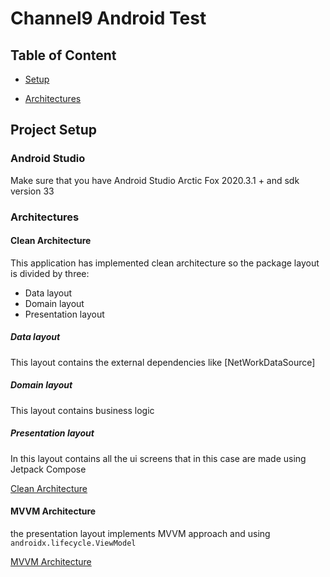 # Channel9 Android Test

## Table of Content

- [Setup](#project-setup)

- [Architectures](#architectures)

## Project Setup

### Android Studio

Make sure that you have Android Studio Arctic Fox 2020.3.1 + and sdk version 33 

### Architectures

#### Clean Architecture
This application has implemented clean architecture so the package layout is divided by three:

- Data layout
- Domain layout
- Presentation layout

##### Data layout
This layout contains the external dependencies like [NetWorkDataSource]
##### Domain layout
This layout contains business logic
##### Presentation layout
In this layout contains all the ui screens that in this case are made using Jetpack Compose

[Clean Architecture](https://blog.cleancoder.com/uncle-bob/2012/08/13/the-clean-architecture.html "Clean Architecture")

#### MVVM Architecture

the presentation layout implements MVVM approach and using `androidx.lifecycle.ViewModel`

[MVVM Architecture](https://en.wikipedia.org/wiki/Model-view-viewmodel "Model View ViewModel")
